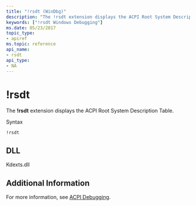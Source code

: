 ```yaml
---
title: "!rsdt (WinDbg)"
description: "The !rsdt extension displays the ACPI Root System Description Table."
keywords: ["!rsdt Windows Debugging"]
ms.date: 05/23/2017
topic_type:
- apiref
ms.topic: reference
api_name:
- rsdt
api_type:
- NA
---
```


# !rsdt

The **!rsdt** extension displays the ACPI Root System Description Table.

Syntax

```dbgcmd
!rsdt 
```

## DLL

Kdexts.dll

## Additional Information

For more information, see [ACPI Debugging](../debugger/acpi-debugging.md).
